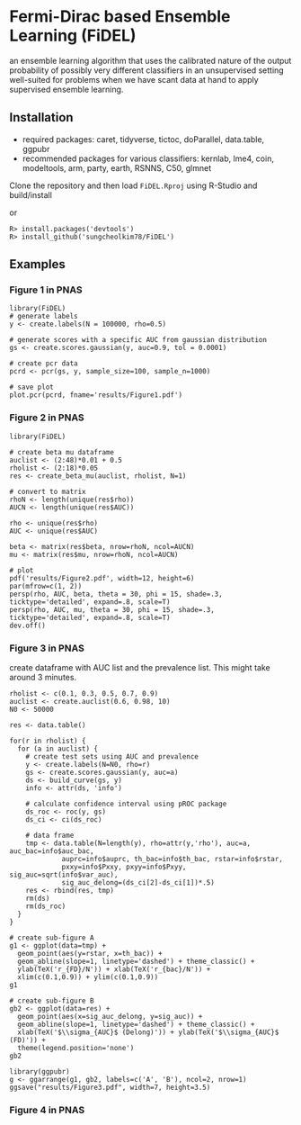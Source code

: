 # Fermi-Dirac based Ensemble Learning (FiDEL)

an ensemble learning algorithm that uses the calibrated nature of the output probability of possibly very different classifiers in an unsupervised setting well-suited for problems when we have scant data at hand to apply supervised ensemble learning.

## Installation

- required packages: caret, tidyverse, tictoc, doParallel, data.table, ggpubr
- recommended packages for various classifiers: kernlab, lme4, coin, modeltools, arm, party, earth, RSNNS, C50, glmnet

Clone the repository and then load `FiDEL.Rproj` using R-Studio and build/install

or

```
R> install.packages('devtools')
R> install_github('sungcheolkim78/FiDEL')
```

## Examples

### Figure 1 in PNAS

```{r}
library(FiDEL)
# generate labels
y <- create.labels(N = 100000, rho=0.5)

# generate scores with a specific AUC from gaussian distribution
gs <- create.scores.gaussian(y, auc=0.9, tol = 0.0001)

# create pcr data
pcrd <- pcr(gs, y, sample_size=100, sample_n=1000)

# save plot
plot.pcr(pcrd, fname='results/Figure1.pdf')
```

### Figure 2 in PNAS

```{r}
library(FiDEL)

# create beta mu dataframe
auclist <- (2:48)*0.01 + 0.5
rholist <- (2:18)*0.05
res <- create_beta_mu(auclist, rholist, N=1)

# convert to matrix
rhoN <- length(unique(res$rho))
AUCN <- length(unique(res$AUC))

rho <- unique(res$rho)
AUC <- unique(res$AUC)

beta <- matrix(res$beta, nrow=rhoN, ncol=AUCN)
mu <- matrix(res$mu, nrow=rhoN, ncol=AUCN)

# plot
pdf('results/Figure2.pdf', width=12, height=6)
par(mfrow=c(1, 2))
persp(rho, AUC, beta, theta = 30, phi = 15, shade=.3, ticktype='detailed', expand=.8, scale=T)
persp(rho, AUC, mu, theta = 30, phi = 15, shade=.3, ticktype='detailed', expand=.8, scale=T)
dev.off()
```

### Figure 3 in PNAS

create dataframe with AUC list and the prevalence list. This might take around 3 minutes.

```{r}
rholist <- c(0.1, 0.3, 0.5, 0.7, 0.9)
auclist <- create.auclist(0.6, 0.98, 10)
N0 <- 50000

res <- data.table()

for(r in rholist) {
  for (a in auclist) {
    # create test sets using AUC and prevalence
    y <- create.labels(N=N0, rho=r)
    gs <- create.scores.gaussian(y, auc=a)
    ds <- build_curve(gs, y)
    info <- attr(ds, 'info')
    
    # calculate confidence interval using pROC package
    ds_roc <- roc(y, gs)
    ds_ci <- ci(ds_roc)
    
    # data frame
    tmp <- data.table(N=length(y), rho=attr(y,'rho'), auc=a, auc_bac=info$auc_bac,
             auprc=info$auprc, th_bac=info$th_bac, rstar=info$rstar, 
             pxxy=info$Pxxy, pxyy=info$Pxyy, sig_auc=sqrt(info$var_auc), 
             sig_auc_delong=(ds_ci[2]-ds_ci[1])*.5)
    res <- rbind(res, tmp)
    rm(ds)
    rm(ds_roc)
  }
}
```

```{r}
# create sub-figure A
g1 <- ggplot(data=tmp) +
  geom_point(aes(y=rstar, x=th_bac)) + 
  geom_abline(slope=1, linetype='dashed') + theme_classic() +
  ylab(TeX('r_{FD}/N')) + xlab(TeX('r_{bac}/N')) +
  xlim(c(0.1,0.9)) + ylim(c(0.1,0.9))
g1
```

```{r}
# create sub-figure B
gb2 <- ggplot(data=res) + 
  geom_point(aes(x=sig_auc_delong, y=sig_auc)) + 
  geom_abline(slope=1, linetype='dashed') + theme_classic() + 
  xlab(TeX('$\\sigma_{AUC}$ (Delong)')) + ylab(TeX('$\\sigma_{AUC}$ (FD)')) + 
  theme(legend.position='none')
gb2
```

```{r}
library(ggpubr)
g <- ggarrange(g1, gb2, labels=c('A', 'B'), ncol=2, nrow=1)
ggsave("results/Figure3.pdf", width=7, height=3.5)
```

### Figure 4 in PNAS

